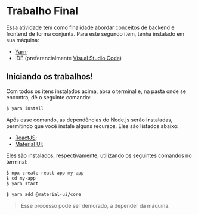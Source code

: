# Trabalho Final


Essa atividade tem como finalidade abordar conceitos de backend e frontend de forma conjunta. Para este segundo item, tenha instalado em sua máquina:

  - [Yarn](https://classic.yarnpkg.com/pt-BR/docs/install/#windows-stable);
  - IDE (preferencialmente [Visual Studio Code](https://code.visualstudio.com/))
  
  
## Iniciando os trabalhos!

Com todos os itens instalados acima, abra o terminal e, na pasta onde se encontra, dê o seguinte comando:

```sh
$ yarn install
```

Após esse comando, as dependências do Node.js serão instaladas, permitindo que você instale alguns recursos. Eles são listados abaixo:

  - [ReactJS](https://pt-br.reactjs.org/);
  - [Material UI](https://material-ui.com/pt/);
  
 Eles são instalados, respectivamente, utilizando os seguintes comandos no terminal:
 
 ```sh
$ npx create-react-app my-app
$ cd my-app
$ yarn start
```

```sh
$ yarn add @material-ui/core
```

>Esse processo pode ser demorado, a depender da máquina.
